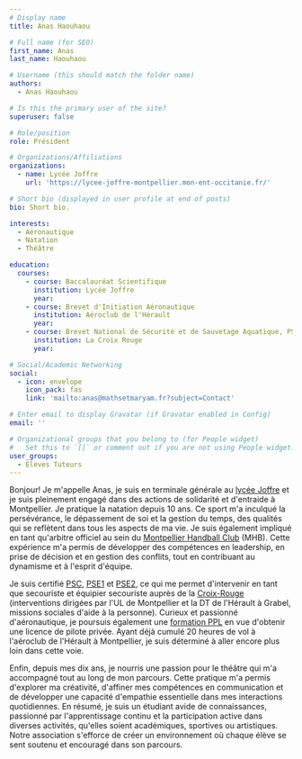 ```yaml
---
# Display name
title: Anas Haouhaou

# Full name (for SEO)
first_name: Anas
last_name: Haouhaou

# Username (this should match the folder name)
authors:
  - Anas Haouhaou

# Is this the primary user of the site?
superuser: false

# Role/position
role: Président

# Organizations/Affiliations
organizations:
  - name: Lycée Joffre
    url: 'https://lycee-joffre-montpellier.mon-ent-occitanie.fr/'

# Short bio (displayed in user profile at end of posts)
bio: Short bio.

interests:
  - Aéronautique
  - Natation
  - Théâtre

education:
  courses:
    - course: Baccalauréat Scientifique
      institution: Lycée Joffre
      year:
    - course: Brevet d'Initiation Aéronautique
      institution: Aéroclub de l'Hérault
      year:
    - course: Brevet National de Sécurité et de Sauvetage Aquatique, PSC1, PSE1, PSE2 et OPR
      institution: La Croix Rouge
      year:

# Social/Academic Networking
social:
  - icon: envelope
    icon_pack: fas
    link: 'mailto:anas@mathsetmaryam.fr?subject=Contact'

# Enter email to display Gravatar (if Gravatar enabled in Config)
email: ''

# Organizational groups that you belong to (for People widget)
#   Set this to `[]` or comment out if you are not using People widget.
user_groups:
  - Eleves Tuteurs
---
```


Bonjour! Je m'appelle Anas, je suis en terminale générale au [lycée Joffre](https://lycee-joffre-montpellier.mon-ent-occitanie.fr/) et je suis pleinement engagé dans des actions de solidarité et d'entraide à Montpellier.
Je pratique la natation depuis 10 ans. Ce sport m'a inculqué la persévérance, le dépassement de soi et la gestion du temps, des qualités qui se reflètent dans tous les aspects de ma vie. Je suis également impliqué en tant qu'arbitre officiel au sein du [Montpellier Handball Club](https://www.montpellierhandball.com/accueil) (MHB). Cette expérience m'a permis de développer des compétences en leadership, en prise de décision et en gestion des conflits, tout en contribuant au dynamisme et à l'esprit d'équipe. 

Je suis certifié [PSC](https://www.croix-rouge.fr/formations), [PSE1](https://competence.croix-rouge.fr/formation/premiers-secours-en-equipe-de-niveau-1-pse1/) et [PSE2](https://competence.croix-rouge.fr/formation/premiers-secours-en-equipe-de-niveau-2-pse2/), ce qui me permet d'intervenir en tant que secouriste et équipier secouriste auprès de la [Croix-Rouge](https://www.croix-rouge.fr/) (interventions dirigées par l'UL de Montpellier et la DT de l'Hérault à Grabel, missions sociales d'aide à la personne).
Curieux et passionné d'aéronautique, je poursuis également une [formation PPL](https://www.aeroformation.fr/formations/licence-ppl/) en vue d'obtenir une licence de pilote privée. Ayant déjà cumulé 20 heures de vol à l'aéroclub de l'Hérault à Montpellier, je suis déterminé à aller encore plus loin dans cette voie.
<!-- Mon stage de troisième à la [Chambre de Commerce et d'Industrie](https://www.herault.cci.fr/) (CCI) de Montpellier m'a plongé au cœur du monde professionnel. -->

Enfin, depuis mes dix ans, je nourris une passion pour le théâtre qui m'a accompagné tout au long de mon parcours. Cette pratique m'a permis d'explorer ma créativité, d'affiner mes compétences en communication et de développer une capacité d'empathie essentielle dans mes interactions quotidiennes.
En résumé, je suis un étudiant avide de connaissances, passionné par l'apprentissage continu et la participation active dans diverses activités, qu'elles soient académiques, sportives ou artistiques. Notre association s'efforce de créer un environnement où chaque élève se sent soutenu et encouragé dans son parcours.
